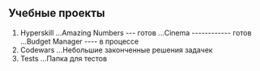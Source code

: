 ## Учебные проекты

1. Hyperskill
...Amazing Numbers --- готов
...Cinema ------------ готов
...Budget Manager ---- в процессе
2. Codewars
...Небольшие законченные решения задачек 
3. Tests
...Папка для тестов
